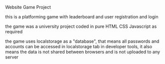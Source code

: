 Website Game Project

this is a platforming game with leaderboard and user registration and login 

the game was a university project coded in pure HTML CSS Javascript as required

the game uses localstorage as a "database", that means all passwords and accounts can be accessed in localstorage tab in developer tools, it also means the data is not shared between browsers and is not uploaded to any server
